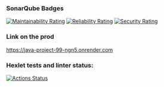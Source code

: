 ### SonarQube Badges
[![Maintainability Rating](https://sonarcloud.io/api/project_badges/measure?project=ikar1-sin_java-project-99&metric=sqale_rating)](https://sonarcloud.io/summary/new_code?id=ikar1-sin_java-project-99)
[![Reliability Rating](https://sonarcloud.io/api/project_badges/measure?project=ikar1-sin_java-project-99&metric=reliability_rating)](https://sonarcloud.io/summary/new_code?id=ikar1-sin_java-project-99)
[![Security Rating](https://sonarcloud.io/api/project_badges/measure?project=ikar1-sin_java-project-99&metric=security_rating)](https://sonarcloud.io/summary/new_code?id=ikar1-sin_java-project-99)
### Link on the prod
https://java-project-99-ngn5.onrender.com
### Hexlet tests and linter status:
[![Actions Status](https://github.com/ikar1-sin/java-project-99/actions/workflows/hexlet-check.yml/badge.svg)](https://github.com/ikar1-sin/java-project-99/actions)